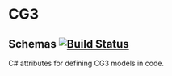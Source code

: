 # CG3

## Schemas [![Build Status](https://dev.azure.com/LabApps21/MCP/_apis/build/status/Attributes?branchName=main)](https://dev.azure.com/LabApps21/MCP/_build/latest?definitionId=7&branchName=main)
C# attributes for defining CG3 models in code.

